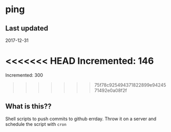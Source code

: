 # ping

## Last updated
2017-12-31

<<<<<<< HEAD
Incremented: 146
=======
Incremented: 300
>>>>>>> 75f78c925494371822899e9424571492e0a08f2f

## What is this?? 
Shell scripts to push commits to github errday. Throw it on a server and schedule the script with `cron`
